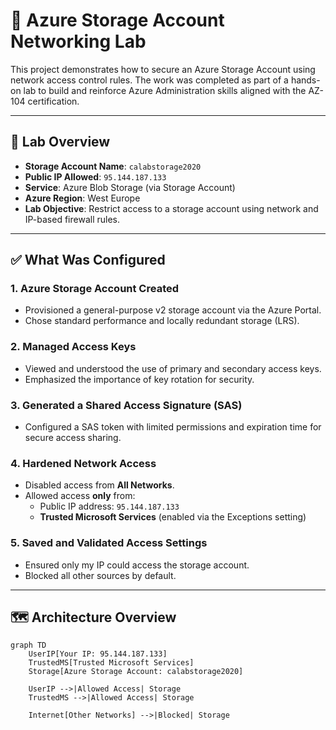 # 🔐 Azure Storage Account Networking Lab

This project demonstrates how to secure an Azure Storage Account using network access control rules. The work was completed as part of a hands-on lab to build and reinforce Azure Administration skills aligned with the AZ-104 certification.

---

## 🧪 Lab Overview

- **Storage Account Name**: `calabstorage2020`
- **Public IP Allowed**: `95.144.187.133`
- **Service**: Azure Blob Storage (via Storage Account)
- **Azure Region**: West Europe
- **Lab Objective**: Restrict access to a storage account using network and IP-based firewall rules.

---

## ✅ What Was Configured

### 1. Azure Storage Account Created
- Provisioned a general-purpose v2 storage account via the Azure Portal.
- Chose standard performance and locally redundant storage (LRS).

### 2. Managed Access Keys
- Viewed and understood the use of primary and secondary access keys.
- Emphasized the importance of key rotation for security.

### 3. Generated a Shared Access Signature (SAS)
- Configured a SAS token with limited permissions and expiration time for secure access sharing.

### 4. Hardened Network Access
- Disabled access from **All Networks**.
- Allowed access **only** from:
  - Public IP address: `95.144.187.133`
  - **Trusted Microsoft Services** (enabled via the Exceptions setting)

### 5. Saved and Validated Access Settings
- Ensured only my IP could access the storage account.
- Blocked all other sources by default.

---

## 🗺️ Architecture Overview

```mermaid
graph TD
    UserIP[Your IP: 95.144.187.133]
    TrustedMS[Trusted Microsoft Services]
    Storage[Azure Storage Account: calabstorage2020]

    UserIP -->|Allowed Access| Storage
    TrustedMS -->|Allowed Access| Storage

    Internet[Other Networks] -->|Blocked| Storage
